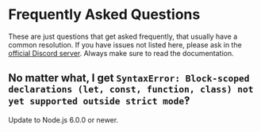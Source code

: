 # Frequently Asked Questions
These are just questions that get asked frequently, that usually have a common resolution.
If you have issues not listed here, please ask in the [official Discord server](https://discord.gg/yJp2wTH).
Always make sure to read the documentation.

## No matter what, I get `SyntaxError: Block-scoped declarations (let, const, function, class) not yet supported outside strict mode`‽
Update to Node.js 6.0.0 or newer.

